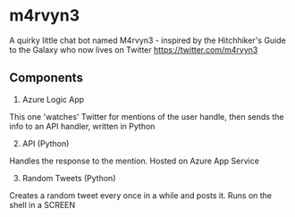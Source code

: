# m4rvyn3

A quirky little chat bot named M4rvyn3 - inspired by the Hitchhiker's Guide to the Galaxy who now lives on Twitter
https://twitter.com/m4rvyn3

## Components
1. Azure Logic App

This one 'watches' Twitter for mentions of the user handle, then sends the info to an API handler, written in Python

2. API (Python)

Handles the response to the mention. Hosted on Azure App Service

3. Random Tweets (Python)

Creates a random tweet every once in a while and posts it. Runs on the shell in a SCREEN
